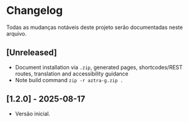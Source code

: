 # Changelog

Todas as mudanças notáveis deste projeto serão documentadas neste arquivo.

## [Unreleased]

- Document installation via `.zip`, generated pages, shortcodes/REST routes, translation and accessibility guidance
- Note build command `zip -r aztra-g.zip .`

## [1.2.0] - 2025-08-17
- Versão inicial.
